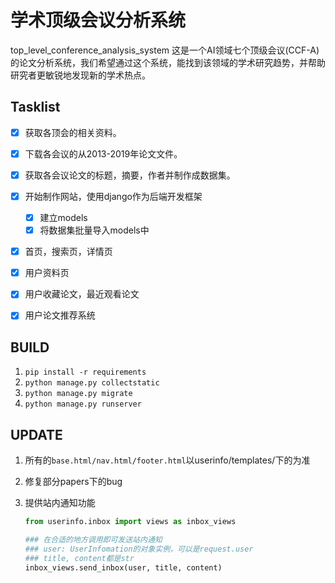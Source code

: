 # 学术顶级会议分析系统
top_level_conference_analysis_system
这是一个AI领域七个顶级会议(CCF-A)的论文分析系统，我们希望通过这个系统，能找到该领域的学术研究趋势，并帮助研究者更敏锐地发现新的学术热点。

## Tasklist
- [x] 获取各顶会的相关资料。
- [x] 下载各会议的从2013-2019年论文文件。
- [x] 获取各会议论文的标题，摘要，作者并制作成数据集。
- [x] 开始制作网站，使用django作为后端开发框架
  - [x] 建立models
  - [x] 将数据集批量导入models中
- [x] 首页，搜索页，详情页
- [x] 用户资料页
- [x] 用户收藏论文，最近观看论文
- [x] 用户论文推荐系统



## BUILD

1. `pip install -r requirements`
2. `python manage.py collectstatic`
3. `python manage.py migrate`
4. `python manage.py runserver`



## UPDATE

1. 所有的`base.html/nav.html/footer.html`以userinfo/templates/下的为准

2. 修复部分papers下的bug

3. 提供站内通知功能

   ```python
   from userinfo.inbox import views as inbox_views
   
   ### 在合适的地方调用即可发送站内通知
   ### user: UserInfomation的对象实例，可以是request.user
   ### title, content都是str
   inbox_views.send_inbox(user, title, content) 
   ```

   

